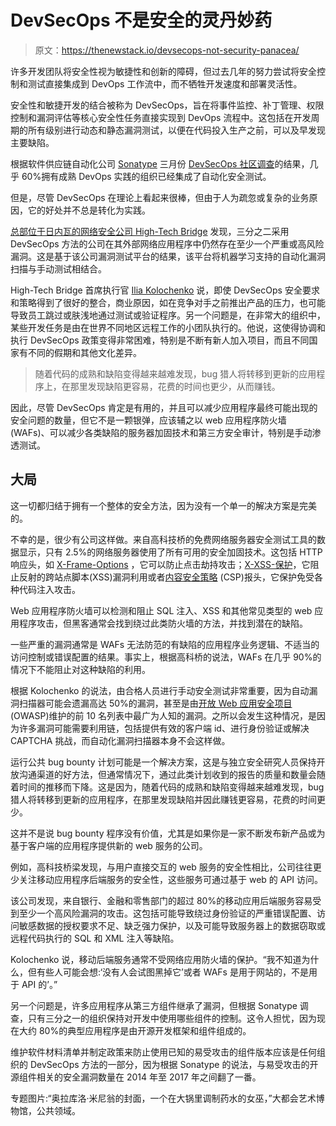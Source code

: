 # DevSecOps 不是安全的灵丹妙药

> 原文：<https://thenewstack.io/devsecops-not-security-panacea/>

许多开发团队将安全性视为敏捷性和创新的障碍，但过去几年的努力尝试将安全控制和测试直接集成到 DevOps 工作流中，而不牺牲开发速度和部署灵活性。

安全性和敏捷开发的结合被称为 DevSecOps，旨在将事件监控、补丁管理、权限控制和漏洞评估等核心安全性任务直接实现到 DevOps 流程中。这包括在开发周期的所有级别进行动态和静态漏洞测试，以便在代码投入生产之前，可以及早发现主要缺陷。

根据软件供应链自动化公司 [Sonatype](https://www.sonatype.com/) 三月份 [DevSecOps 社区调查](https://cdn2.hubspot.net/hubfs/1958393/DevSecOps%20Survey/Sonatype%20DevSecOps%20Survey%202017.pdf?t=1497020355667)的结果，几乎 60%拥有成熟 DevOps 实践的组织已经集成了自动化安全测试。

但是，尽管 DevSecOps 在理论上看起来很棒，但由于人为疏忽或复杂的业务原因，它的好处并不总是转化为实践。

[总部位于日内瓦的网络安全公司 High-Tech Bridge](https://www.htbridge.com/) 发现，三分之二采用 DevSecOps 方法的公司在其外部网络应用程序中仍然存在至少一个严重或高风险漏洞。这是基于该公司漏洞测试平台的结果，该平台将机器学习支持的自动化漏洞扫描与手动测试相结合。

High-Tech Bridge 首席执行官 [Ilia Kolochenko](https://www.linkedin.com/in/kolochenko) 说，即使 DevSecOps 安全要求和策略得到了很好的整合，商业原因，如在竞争对手之前推出产品的压力，也可能导致员工跳过或肤浅地通过测试或验证程序。另一个问题是，在非常大的组织中，某些开发任务是由在世界不同地区远程工作的小团队执行的。他说，这使得协调和执行 DevSecOps 政策变得非常困难，特别是不断有新人加入项目，而且不同国家有不同的假期和其他文化差异。

> 随着代码的成熟和缺陷变得越来越难发现，bug 猎人将转移到更新的应用程序上，在那里发现缺陷更容易，花费的时间也更少，从而赚钱。

因此，尽管 DevSecOps 肯定是有用的，并且可以减少应用程序最终可能出现的安全问题的数量，但它不是一颗银弹，应该辅之以 web 应用程序防火墙(WAFs)、可以减少各类缺陷的服务器加固技术和第三方安全审计，特别是手动渗透测试。

## 大局

这一切都归结于拥有一个整体的安全方法，因为没有一个单一的解决方案是完美的。

不幸的是，很少有公司这样做。来自高科技桥的免费网络服务器安全测试工具的数据显示，只有 2.5%的网络服务器使用了所有可用的安全加固技术。这包括 HTTP 响应头，如 [X-Frame-Options](https://developer.mozilla.org/en-US/docs/Web/HTTP/Headers/X-Frame-Options) ，它可以防止点击劫持攻击；[X-XSS-保护](https://developer.mozilla.org/en-US/docs/Web/HTTP/Headers/X-XSS-Protection)，它阻止反射的跨站点脚本(XSS)漏洞利用或者[内容安全策略](https://developer.mozilla.org/en-US/docs/Web/HTTP/CSP) (CSP)报头，它保护免受各种代码注入攻击。

Web 应用程序防火墙可以检测和阻止 SQL 注入、XSS 和其他常见类型的 web 应用程序攻击，但黑客通常会找到绕过此类防火墙的方法，并找到潜在的缺陷。

一些严重的漏洞通常是 WAFs 无法防范的有缺陷的应用程序业务逻辑、不适当的访问控制或错误配置的结果。事实上，根据高科桥的说法，WAFs 在几乎 90%的情况下不能阻止对这种缺陷的利用。

根据 Kolochenko 的说法，由合格人员进行手动安全测试非常重要，因为自动漏洞扫描器可能会遗漏高达 50%的漏洞，甚至是由[开放 Web 应用安全项目](https://owasp.org/) (OWASP)维护的前 10 名列表中最广为人知的漏洞。之所以会发生这种情况，是因为许多漏洞可能需要利用链，包括提供有效的客户端 id、进行身份验证或解决 CAPTCHA 挑战，而自动化漏洞扫描器本身不会这样做。

运行公共 bug bounty 计划可能是一个解决方案，这是与独立安全研究人员保持开放沟通渠道的好方法，但通常情况下，通过此类计划收到的报告的质量和数量会随着时间的推移而下降。这是因为，随着代码的成熟和缺陷变得越来越难发现，bug 猎人将转移到更新的应用程序，在那里发现缺陷并因此赚钱更容易，花费的时间更少。

这并不是说 bug bounty 程序没有价值，尤其是如果你是一家不断发布新产品或为基于客户端的应用程序提供新的 web 服务的公司。

例如，高科技桥梁发现，与用户直接交互的 web 服务的安全性相比，公司往往更少关注移动应用程序后端服务的安全性，这些服务可通过基于 web 的 API 访问。

该公司发现，来自银行、金融和零售部门的超过 80%的移动应用后端服务容易受到至少一个高风险漏洞的攻击。这包括可能导致绕过身份验证的严重错误配置、访问敏感数据的授权要求不足、缺乏强力保护，以及可能导致服务器上的数据窃取或远程代码执行的 SQL 和 XML 注入等缺陷。

Kolochenko 说，移动后端服务通常不受网络应用防火墙的保护。“我不知道为什么，但有些人可能会想:‘没有人会试图黑掉它’或者 WAFs 是用于网站的，不是用于 API 的’。”

另一个问题是，许多应用程序从第三方组件继承了漏洞，但根据 Sonatype 调查，只有三分之一的组织保持对开发中使用哪些组件的控制。这令人担忧，因为现在大约 80%的典型应用程序是由开源开发框架和组件组成的。

维护软件材料清单并制定政策来防止使用已知的易受攻击的组件版本应该是任何组织的 DevSecOps 方法的一部分，因为根据 Sonatype 的说法，与易受攻击的开源组件相关的安全漏洞数量在 2014 年至 2017 年之间翻了一番。

专题图片:“奥拉库洛·米尼翁的封面，一个在大锅里调制药水的女巫，”大都会艺术博物馆，公共领域。

<svg xmlns:xlink="http://www.w3.org/1999/xlink" viewBox="0 0 68 31" version="1.1"><title>Group</title> <desc>Created with Sketch.</desc></svg>